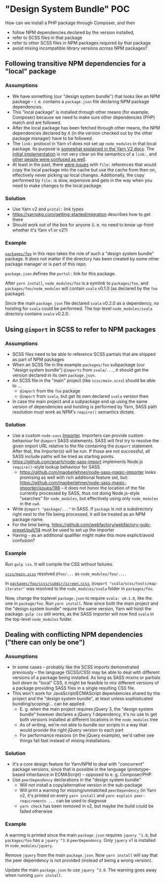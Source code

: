 # "Design System Bundle" POC

How can we install a PHP package through Composer, and then

* follow NPM dependencies declared by the version installed,
* refer to SCSS files _in_ that package
* refer to other SCSS files in NPM packages required _by_ that package
* avoid mixing incompatible library versions _across_ NPM packages?

## Following transitive NPM dependencies for a "local" package

### Assumptions

* We have something (our "design system bundle") that looks like an NPM package – i. e. contains a `package.json` file declaring NPM package dependencies. 
* This "local package" is installed through other means (for example, Composer) because we need to make sure other dependencies (PHP) match and are followed.
* After the local package has been fetched through other means, the NPM dependencies declared by it (in the version checked out by the other package manager) have to be followed.
* The `link:` protocol in Yarn v1 does not set up `node_modules` in that local package. Its purpose is [somewhat explained in the Yarn V2 docs](https://yarnpkg.com/features/protocols#whats-the-difference-between-link-and-portal). The [initial implementation](https://github.com/yarnpkg/yarn/pull/3359) is not very clear on the semantics of a `link:`, and [other people were confused as well](https://github.com/yarnpkg/yarn/issues/5341).
* At least in the past, there [were issues](https://github.com/yarnpkg/yarn/pull/2860) with `file:` references that would copy the local package into the cache but use the cache from then on, effectively never picking up local changes. Additionally, the copy performed by `file:` is slow, expensive and gets in the way when you need to make changes to the local package.

### Solution

* Use Yarn v2 and `protal:` link types
* https://yarnpkg.com/getting-started/migration describes how to get there
* Should work out of the box for anyone (i. e. no need to know up-front whether it's Yarn v1 or v2?)

### Example

[`packages/foo`](packages/foo) in this repo takes the role of such a "design system bundle" package. It does not matter if the directory has been created by some other package manager or is part of this repo.

`package.json` defines the `portal:` link for this package.

After `yarn install`, `node_modules/foo` is a symlink to `packages/foo`, and `packages/foo/node_modules` will contain `svala` v0.1.0 (as declared by the `foo` package).

Since the main `package.json` file declared `svala` v0.2.0 as a dependency, no hoisting for `svala` could be performed. The top-level `node_modules/svala` directory contains `svala` v0.2.0.

## Using `@import` in SCSS to refer to NPM packages

### Assumptions

* SCSS files need to be able to reference SCSS partials that are shipped as part of NPM packages
* When an SCSS file in the example `packages/foo` subpackage (our "design system bundle") `@imports` from `svala/...`, it should get the version declared in its own `package.json`. 
* An SCSS file in the "main" project (like `scss/main.scss`) should be able to ...
  * `@import` from the `foo` package
  * `@import` from `svala`, but get its own declared `svala` version then
* In case the main project and a subpackage end up using the same version of dependencies and hoisting is performed by Yarn, SASS path resolution must work as NPM's `require()` semantics dictate.

### Solution

* Use a custom `node-sass` [Importer](https://github.com/sass/node-sass#importer--v200---experimental). Importers can provide custom behaviour for `@import` SASS statements. SASS will first try to resolve the given import URL relative to the file containing the `@import` statement. After that, the Importer(s) will be run. If those are not successful, all SASS include paths will be tried as starting points.
* https://github.com/anarh/node-sass-import implements Node.js `require()`-style lookup behaviour for SASS
  * https://github.com/maoberlehner/node-sass-magic-importer looks promising as well with rich additional feature set, but: https://github.com/maoberlehner/node-sass-magic-importer/issues/188 – it does not honor the location of the file currently processed by SASS, thus not doing Node.js-style "searches" for `node_modules`, but effectively using only `node_modules` in the `cwd`.
* Write `@import "package/..."` in SASS. If `package` is not a subdirectory right next to the file being processed, it will be treated as an NPM package name.
* For the time being, https://github.com/webfactory/webfactory-gulp-preset/pull/14 must be used to set up the importer
* Having `~` as an additional qualifier might make this more explicit/avoid confusion?

### Example

Run `gulp css`. It will compile the CSS without failures.

[`scss/main.scss`](scss/main.scss) resolved `@foo/...` as `node_modules/foo/...`. 

In [`packages/foo/scss/subdir/screen.scss`](packages/foo/scss/subdir/screen.scss), `@import "svala/scss/tools/map-iterator"` was resolved to the `node_modules/svala` folder in `packages/foo`.

Now, change the toplevel `package.json` to require `svala: v0.1.0`, like the one in `package/foo`. Run `yarn install`. Now since both the main project and the "design system bundle" require the same version, Yarn will hoist the package. `gulp css` still works, as the SASS importer will now find `svala` in the top-level `node_modules` folder.

## Dealing with conflicting NPM dependencies ("there can only be one")

### Assumptions

* In some cases – probably like the SCSS imports demonstrated previously – the language (SCSS/CSS) may be able to deal with different versions of a package being installed. As long as SASS mixins or partials boil down to "local" CSS, it might be feasible to mix different versions of a package providing SASS files in a single resulting CSS file.
* This won't work for JavaScript/ECMAScript dependencies shared by the project and the "design system bundle", at least unless sophisticated bundling/scoping/... can be applied.
  * E. g. when the main project requires jQuery 3, the "design system bundle" however declares a jQuery 1 dependency, it's no use to get both versions installed at different locations in the `node_modules` tree
  * As of writing, we're not able to bundle our scripts in a way that would provide the right jQuery version to each part
  * For performance reasons (in the jQuery example), we'd rather see things fail fast instead of mixing installations.

### Solution

* It's a core design feature for Yarn/NPM to deal with "concurrent" package versions, since that is possible in the language (prototype-based inheritance in ECMAScript) – opposed to e. g. Composer/PHP.
* Use `peerDependency` declarations in the "design system bundle"
  * Will _not_ install a copy/alternative version in the sub-package
  * Will print a warning for missing/unmatched `peerDependency` (in Yarn v2, it's printed on every `yarn install` and `yarn explain peer-requirements ...` can be used to diagnose
  * `yarn check` has been removed in v2, but maybe the build could be failed otherwise

### Example

A warning is printed since the main `package.json` requires `jquery ^1.0`, but `packages/foo` has a `jquery ^3.0` `peerDependency`. Only `jquery` v1 is installed in `node_modules/jquery`.

Remove `jquery` from the main `package.json`. Now `yarn install` will say that the peer dependency is not provided (instead of being a wrong version).

Update the main `package.json` to use `jquery ^3.0`. The warning goes away when running `yarn install`.

